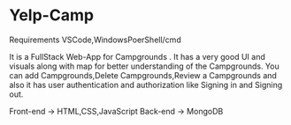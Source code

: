 # Yelp-Camp
Requirements
VSCode,WindowsPoerShell/cmd

It is a FullStack Web-App for Campgrounds .
It has a very good UI and visuals along with map for better understanding of the Campgrounds. 
You can add Campgrounds,Delete Campgrounds,Review a Campgrounds and also it has user authentication and authorization like Signing in and Signing out.


Front-end  -> HTML,CSS,JavaScript
Back-end -> MongoDB
